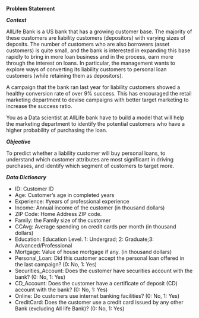 **Problem Statement**

***Context***

AllLife Bank is a US bank that has a growing customer base. The majority of these customers are liability customers (depositors) with varying sizes of deposits. The number of customers who are also borrowers (asset customers) is quite small, and the bank is interested in expanding this base rapidly to bring in more loan business and in the process, earn more through the interest on loans. In particular, the management wants to explore ways of converting its liability customers to personal loan customers (while retaining them as depositors).

A campaign that the bank ran last year for liability customers showed a healthy conversion rate of over 9% success. This has encouraged the retail marketing department to devise campaigns with better target marketing to increase the success ratio.

You as a Data scientist at AllLife bank have to build a model that will help the marketing department to identify the potential customers who have a higher probability of purchasing the loan.

***Objective***

To predict whether a liability customer will buy personal loans, to understand which customer attributes are most significant in driving purchases, and identify which segment of customers to target more.

***Data Dictionary***

- ID: Customer ID
- Age: Customer’s age in completed years
- Experience: #years of professional experience
- Income: Annual income of the customer (in thousand dollars)
- ZIP Code: Home Address ZIP code.
- Family: the Family size of the customer
- CCAvg: Average spending on credit cards per month (in thousand dollars)
- Education: Education Level. 1: Undergrad; 2: Graduate;3: Advanced/Professional
- Mortgage: Value of house mortgage if any. (in thousand dollars)
- Personal_Loan: Did this customer accept the personal loan offered in the last campaign? (0: No, 1: Yes)
- Securities_Account: Does the customer have securities account with the bank? (0: No, 1: Yes)
- CD_Account: Does the customer have a certificate of deposit (CD) account with the bank? (0: No, 1: Yes)
- Online: Do customers use internet banking facilities? (0: No, 1: Yes)
- CreditCard: Does the customer use a credit card issued by any other Bank (excluding All life Bank)? (0: No, 1: Yes)
